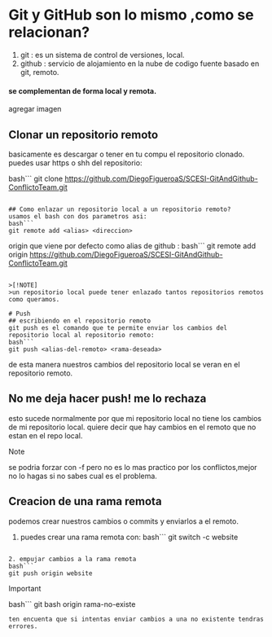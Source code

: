# Git y GitHub son lo mismo ,como se relacionan?
1. git : es un sistema de control de versiones, local.
2. github : servicio de alojamiento en la nube de codigo fuente basado en git, remoto.
#### se complementan de forma local y remota.
agregar imagen

## Clonar un repositorio remoto
basicamente es descargar o tener en tu compu el repositorio clonado.
puedes usar https o shh del repositorio:

bash```
git clone https://github.com/DiegoFigueroaS/SCESI-GitAndGithub-ConflictoTeam.git
```

## Como enlazar un repositorio local a un repositorio remoto?
usamos el bash con dos parametros asi:
bash```
git remote add <alias> <direccion>
```

origin que viene por defecto como alias de github :
bash``` 
git remote add origin https://github.com/DiegoFigueroaS/SCESI-GitAndGithub-ConflictoTeam.git
```

>[!NOTE]
>un repositorio local puede tener enlazado tantos repositorios remotos como queramos.

# Push 
## escribiendo en el repositorio remoto
git push es el comando que te permite enviar los cambios del repositorio local al repositorio remoto:
bash```
git push <alias-del-remoto> <rama-deseada>
```

de esta manera nuestros cambios del repositorio local se veran en el repositorio remoto.

## No me deja hacer push! me lo rechaza
esto sucede normalmente por que mi repositorio local no tiene los cambios de mi repositorio local.
quiere decir que hay cambios en el remoto que no estan en el repo local.


>[!NOTE]
>se podria forzar con -f pero no es lo mas practico por los conflictos,mejor no lo hagas si no sabes cual es el problema.

## Creacion de una rama remota
podemos crear nuestros cambios o commits y enviarlos a el remoto.
1. puedes crear una rama remota con:
bash``` 
git switch -c website
```

2. empujar cambios a la rama remota
bash``` 
git push origin website
```

>[!IMPORTANT]
> bash``` 
>git bash origin rama-no-existe
>```
>ten encuenta que si intentas enviar cambios a una no existente tendras errores.



